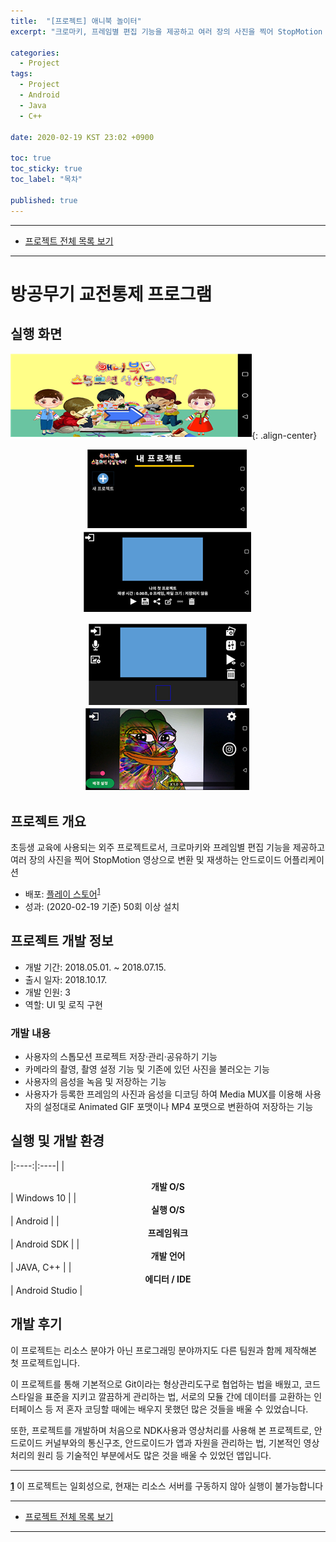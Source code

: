 ```yaml
---
title:  "[프로젝트] 애니북 놀이터"
excerpt: "크로마키, 프레임별 편집 기능을 제공하고 여러 장의 사진을 찍어 StopMotion 영상으로 변환 및 재생하는 안드로이드 어플리케이션"

categories:
  - Project
tags:
  - Project
  - Android
  - Java
  - C++

date: 2020-02-19 KST 23:02 +0900

toc: true
toc_sticky: true
toc_label: "목차"

published: true
---
```


- - -

 - [프로젝트 전체 목록 보기](/projects)

- - -

# 방공무기 교전통제 프로그램

## 실행 화면

![](/assets/images/posts/projects/edu-motion/splash.png){: .align-center}

<p align="center">
  <img src="/assets/images/posts/projects/edu-motion/project.png"/>
  <img src="/assets/images/posts/projects/edu-motion/detail.png"/>
</p>

<p align="center">
  <img src="/assets/images/posts/projects/edu-motion/manage.png"/>
  <img src="/assets/images/posts/projects/edu-motion/camera.png"/>
</p>

## 프로젝트 개요

초등생 교육에 사용되는 외주 프로젝트로서, 크로마키와 프레임별 편집 기능을 제공하고 여러 장의 사진을 찍어 StopMotion 영상으로 변환 및 재생하는 안드로이드 어플리케이션 

 - 배포: [플레이 스토어](https://play.google.com/store/apps/details?id=in74mz.edumotion)<sup id="tupleH">[1](#tupleT)</sup>
 - 성과: (2020-02-19 기준) 50회 이상 설치

## 프로젝트 개발 정보

 - 개발 기간: 2018.05.01. ~ 2018.07.15.
 - 출시 일자: 2018.10.17.
 - 개발 인원: 3
 - 역할: UI 및 로직 구현

### 개발 내용

 - 사용자의 스톱모션 프로젝트 저장·관리·공유하기 기능
 - 카메라의 촬영, 촬영 설정 기능 및 기존에 있던 사진을 불러오는 기능
 - 사용자의 음성을 녹음 및 저장하는 기능
 - 사용자가 등록한 프레임의 사진과 음성을 디코딩 하여 Media MUX를 이용해 사용자의 설정대로 Animated GIF 포맷이나 MP4 포맷으로 변환하여 저장하는 기능

## 실행 및 개발 환경

|:----:|:----|
| **<center>개발 O/S</center>** | Windows 10 |
| **<center>실행 O/S</center>** | Android |
| **<center>프레임워크</center>** | Android SDK |
| **<center>개발 언어</center>** | JAVA, C++ |
| **<center>에디터 / IDE</center>** | Android Studio |

## 개발 후기

이 프로젝트는 리소스 분야가 아닌 프로그래밍 분야까지도 다른 팀원과 함께 제작해본 첫 프로젝트입니다. 

이 프로젝트를 통해 기본적으로 Git이라는 형상관리도구로 협업하는 법을 배웠고, 코드 스타일을 표준을 지키고 깔끔하게 관리하는 법, 서로의 모듈 간에 데이터를 교환하는 인터페이스 등 저 혼자 코딩할 때에는 배우지 못했던 많은 것들을 배울 수 있었습니다. 

또한, 프로젝트를 개발하며 처음으로 NDK사용과 영상처리를 사용해 본 프로젝트로, 안드로이드 커널부와의 통신구조, 안드로이드가 앱과 자원을 관리하는 법, 기본적인 영상처리의 원리 등 기술적인 부분에서도 많은 것을 배울 수 있었던 앱입니다.

- - - 

<b id="tupleT">[1](#tupleH)</b> 이 프로젝트는 일회성으로, 현재는 리소스 서버를 구동하지 않아 실행이 불가능합니다

- - -

 - [프로젝트 전체 목록 보기](/projects)

- - -